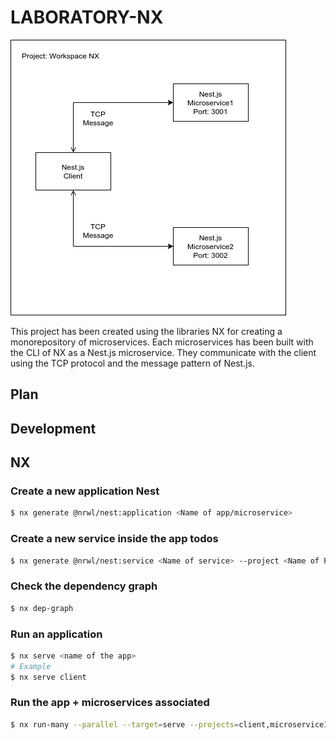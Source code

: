 # LABORATORY-NX

![Alt text](Documentation/Graph.png?raw=true "Graph NX")

This project has been created using the libraries NX for creating a monorepository of microservices. Each microservices has been built with the CLI of NX as a Nest.js microservice. They communicate with the client using the TCP protocol and the message pattern of Nest.js.

## Plan

## Development

## NX

### Create a new application Nest

```bash
$ nx generate @nrwl/nest:application <Name of app/microservice>
```

### Create a new service inside the app todos

```bash
$ nx generate @nrwl/nest:service <Name of service> --project <Name of Project> --directory app
```

### Check the dependency graph

```bash
$ nx dep-graph
```

### Run an application

```bash
$ nx serve <name of the app>
# Example
$ nx serve client
```

### Run the app + microservices associated

```bash
$ nx run-many --parallel --target=serve --projects=client,microservice1,microservice2
```
